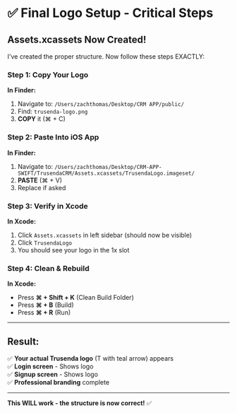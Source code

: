 # ✅ Final Logo Setup - Critical Steps

## Assets.xcassets Now Created!

I've created the proper structure. Now follow these steps EXACTLY:

### Step 1: Copy Your Logo

**In Finder:**
1. Navigate to: `/Users/zachthomas/Desktop/CRM APP/public/`
2. Find: `trusenda-logo.png`
3. **COPY** it (⌘ + C)

### Step 2: Paste Into iOS App

**In Finder:**
1. Navigate to: `/Users/zachthomas/Desktop/CRM-APP-SWIFT/TrusendaCRM/Assets.xcassets/TrusendaLogo.imageset/`
2. **PASTE** (⌘ + V)
3. Replace if asked

### Step 3: Verify in Xcode

**In Xcode:**
1. Click `Assets.xcassets` in left sidebar (should now be visible)
2. Click `TrusendaLogo`
3. You should see your logo in the 1x slot

### Step 4: Clean & Rebuild

**In Xcode:**
- Press **⌘ + Shift + K** (Clean Build Folder)
- Press **⌘ + B** (Build)
- Press **⌘ + R** (Run)

---

## Result:

✅ **Your actual Trusenda logo** (T with teal arrow) appears  
✅ **Login screen** - Shows logo  
✅ **Signup screen** - Shows logo  
✅ **Professional branding** complete  

---

**This WILL work - the structure is now correct!** ✅

